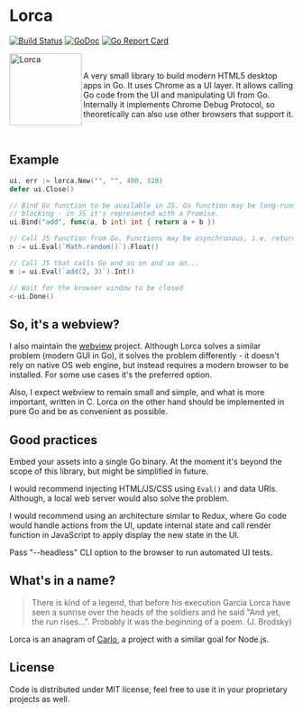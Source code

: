 # Lorca

[![Build Status](https://travis-ci.org/zserge/lorca.svg?branch=master)](https://travis-ci.org/zserge/lorca)
[![GoDoc](https://godoc.org/github.com/zserge/lorca?status.svg)](https://godoc.org/github.com/zserge/lorca)
[![Go Report Card](https://goreportcard.com/badge/github.com/zserge/lorca)](https://goreportcard.com/report/github.com/zserge/lorca)

<div>
<img align="left" src="https://raw.githubusercontent.com/zserge/lorca/master/lorca.png" alt="Lorca" width="128px" height="128px" />
<br/>
<p>
  A very small library to build modern HTML5 desktop apps in Go. It uses Chrome
  as a UI layer. It allows calling Go code from the UI and manipulating UI from
  Go. Internally it implements Chrome Debug Protocol, so theoretically can also
  use other browsers that support it.
</p>
<br/>
</div>


## Example

```go
ui, err := lorca.New("", "", 480, 320)
defer ui.Close()

// Bind Go function to be available in JS. Go function may be long-running and
// blocking - in JS it's represented with a Promise.
ui.Bind("add", func(a, b int) int { return a + b })

// Call JS function from Go. Functions may be asynchronous, i.e. return promises
n := ui.Eval(`Math.random()`).Float()

// Call JS that calls Go and so on and so on...
m := ui.Eval(`add(2, 3)`).Int()

// Wait for the browser window to be closed
<-ui.Done()
```

## So, it's a webview?

I also maintain the [webview](https://github.com/zserge/webvoew) project.
Although Lorca solves a similar problem (modern GUI in Go), it solves the
problem differently - it doesn't rely on native OS web engine, but instead
requires a modern browser to be installed. For some use cases it's the
preferred option.

Also, I expect webview to remain small and simple, and what is more important,
written in C. Lorca on the other hand should be implemented in pure Go and be
as convenient as possible.

## Good practices

Embed your assets into a single Go binary. At the moment it's beyond the scope
of this library, but might be simplified in future.

I would recommend injecting HTML/JS/CSS using `Eval()` and data URIs. Although,
a local web server would also solve the problem.

I would recommend using an architecture similar to Redux, where Go code would
handle actions from the UI, update internal state and call render function in
JavaScript to apply display the new state in the UI.

Pass "--headless" CLI option to the browser to run automated UI tests.

## What's in a name?

> There is kind of a legend, that before his execution Garcia Lorca have seen a
> sunrise over the heads of the soldiers and he said "And yet, the run rises...".
> Probably it was the beginning of a poem. (J. Brodsky)

Lorca is an anagram of [Carlo](https://github.com/GoogleChromeLabs/carlo/), a
project with a similar goal for Node.js.

## License

Code is distributed under MIT license, feel free to use it in your proprietary
projects as well.

